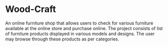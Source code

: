 # Wood-Craft
An online furniture shop that allows users to check for various furniture available at the online store and purchase online. The project consists of list of furniture products displayed in various models and designs. The user may browse through these products as per categories.
